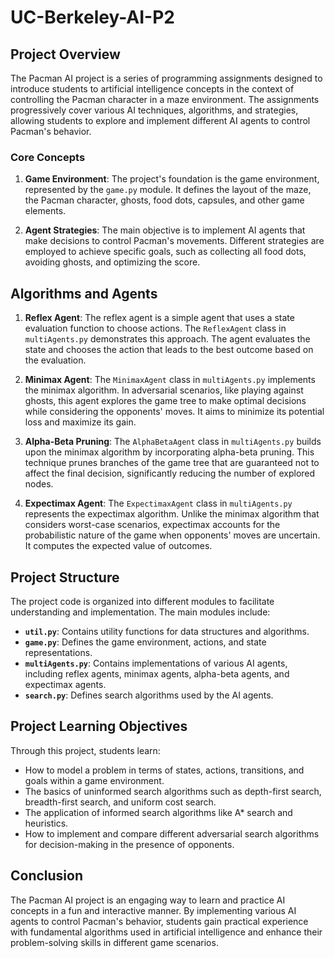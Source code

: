# UC-Berkeley-AI-P2

## Project Overview

The Pacman AI project is a series of programming assignments designed to introduce students to artificial intelligence concepts in the context of controlling the Pacman character in a maze environment. The assignments progressively cover various AI techniques, algorithms, and strategies, allowing students to explore and implement different AI agents to control Pacman's behavior.

### Core Concepts

1. **Game Environment**: The project's foundation is the game environment, represented by the `game.py` module. It defines the layout of the maze, the Pacman character, ghosts, food dots, capsules, and other game elements.

2. **Agent Strategies**: The main objective is to implement AI agents that make decisions to control Pacman's movements. Different strategies are employed to achieve specific goals, such as collecting all food dots, avoiding ghosts, and optimizing the score.

## Algorithms and Agents

1. **Reflex Agent**: The reflex agent is a simple agent that uses a state evaluation function to choose actions. The `ReflexAgent` class in `multiAgents.py` demonstrates this approach. The agent evaluates the state and chooses the action that leads to the best outcome based on the evaluation.

2. **Minimax Agent**: The `MinimaxAgent` class in `multiAgents.py` implements the minimax algorithm. In adversarial scenarios, like playing against ghosts, this agent explores the game tree to make optimal decisions while considering the opponents' moves. It aims to minimize its potential loss and maximize its gain.

3. **Alpha-Beta Pruning**: The `AlphaBetaAgent` class in `multiAgents.py` builds upon the minimax algorithm by incorporating alpha-beta pruning. This technique prunes branches of the game tree that are guaranteed not to affect the final decision, significantly reducing the number of explored nodes.

4. **Expectimax Agent**: The `ExpectimaxAgent` class in `multiAgents.py` represents the expectimax algorithm. Unlike the minimax algorithm that considers worst-case scenarios, expectimax accounts for the probabilistic nature of the game when opponents' moves are uncertain. It computes the expected value of outcomes.

## Project Structure

The project code is organized into different modules to facilitate understanding and implementation. The main modules include:

- **`util.py`**: Contains utility functions for data structures and algorithms.
- **`game.py`**: Defines the game environment, actions, and state representations.
- **`multiAgents.py`**: Contains implementations of various AI agents, including reflex agents, minimax agents, alpha-beta agents, and expectimax agents.
- **`search.py`**: Defines search algorithms used by the AI agents.

## Project Learning Objectives

Through this project, students learn:

- How to model a problem in terms of states, actions, transitions, and goals within a game environment.
- The basics of uninformed search algorithms such as depth-first search, breadth-first search, and uniform cost search.
- The application of informed search algorithms like A* search and heuristics.
- How to implement and compare different adversarial search algorithms for decision-making in the presence of opponents.

## Conclusion

The Pacman AI project is an engaging way to learn and practice AI concepts in a fun and interactive manner. By implementing various AI agents to control Pacman's behavior, students gain practical experience with fundamental algorithms used in artificial intelligence and enhance their problem-solving skills in different game scenarios.
